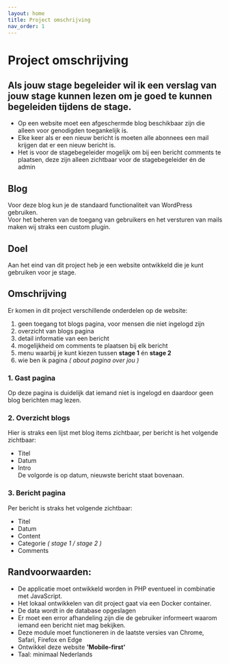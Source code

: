 ```yaml
---
layout: home
title: Project omschrijving
nav_order: 1
---
```


# Project omschrijving

## Als jouw stage begeleider wil ik een verslag van jouw stage kunnen lezen om je goed te kunnen begeleiden tijdens de stage. 
- Op een website moet een afgeschermde blog beschikbaar zijn die alleen voor genodigden toegankelijk is.  
- Elke keer als er een nieuw bericht is moeten alle abonnees een mail krijgen dat er een nieuw bericht is.
- Het is voor de stagebegeleider mogelijk om bij een bericht comments te plaatsen, deze zijn alleen zichtbaar voor de stagebegeleider én de admin

## Blog
Voor deze blog kun je de standaard functionaliteit van WordPress gebruiken.  
Voor het beheren van de toegang van gebruikers en het versturen van mails maken wij straks een custom plugin. 

## Doel
Aan het eind van dit project heb je een website ontwikkeld die je kunt gebruiken voor je stage.

## Omschrijving
Er komen in dit project verschillende onderdelen op de website:
1. geen toegang tot blogs pagina, voor mensen die niet ingelogd zijn
2. overzicht van blogs pagina 
3. detail informatie van een bericht
4. mogelijkheid om comments te plaatsen bij elk bericht
5. menu waarbij je kunt kiezen tussen **stage 1** én **stage 2**
6. wie ben ik pagina _( about pagina over jou )_

### 1. Gast pagina  
Op deze pagina is duidelijk dat iemand niet is ingelogd en daardoor geen blog berichten mag lezen.

### 2. Overzicht blogs
Hier is straks een lijst met blog items zichtbaar, per bericht is het volgende zichtbaar:
- Titel
- Datum
- Intro  
De volgorde is op datum, nieuwste bericht staat bovenaan.

### 3. Bericht pagina
Per bericht is straks het volgende zichtbaar:
- Titel
- Datum
- Content
- Categorie _( stage 1 / stage 2 )_
- Comments

## Randvoorwaarden:
- De applicatie moet ontwikkeld worden in PHP eventueel in combinatie met JavaScript.
- Het lokaal ontwikkelen van dit project gaat via een Docker container.
- De data wordt in de database opgeslagen
- Er moet een error afhandeling zijn die de gebruiker informeert waarom iemand een bericht niet mag bekijken.
- Deze module moet functioneren in de laatste versies van Chrome, Safari, Firefox en Edge
- Ontwikkel deze website **'Mobile-first'**
- Taal: minimaal Nederlands

